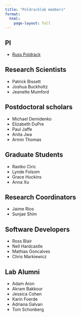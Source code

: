 ```yaml
---
title: "Poldracklab members"
format:
  html:
    page-layout: full
---
```


## PI
- [Russ Poldrack](http://poldrack.github.io)

## Research Scientists

- Patrick Bissett
- Joshua Buckholtz
- Jeanette Mumford

## Postdoctoral scholars

- Michael Demidenko
- Elizabeth DuPre
- Paul Jaffe
- Anita Jwa
- Armin Thomas
  
## Graduate Students

- Rastko Ciric
- Lynde Folsom
- Grace Huckins
- Anna Xu
  
## Research Coordinators

- Jaime Rios
- Sunjae Shim
  
## Software Developers

- Ross Blair
- Nell Hardcastle
- Mathias Goncalves
- Chris Markiewicz

## Lab Alumni

- Adam Aron
- Akram Bakkour
- Jessica Cohen
- Karin Foerde
- Adriana Galvan
- Tom Schonberg